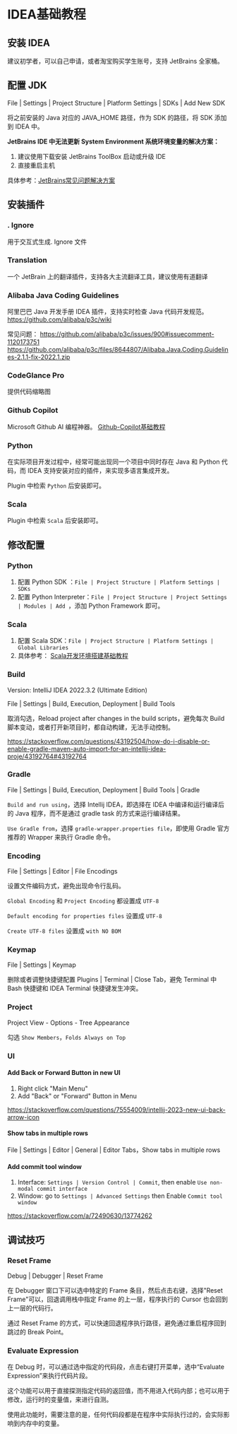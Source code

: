 # IDEA基础教程


## 安装 IDEA

建议初学者，可以自己申请，或者淘宝购买学生账号，支持 JetBrains 全家桶。


## 配置 JDK

File | Settings | Project Structure | Platform Settings | SDKs | Add New SDK

将之前安装的 Java 对应的 JAVA_HOME 路径，作为 SDK 的路径，将 SDK 添加到 IDEA 中。


**JetBrains IDE 中无法更新 System Environment 系统环境变量的解决方案：**
1. 建议使用下载安装 JetBrains ToolBox 启动或升级 IDE
2. 直接重启主机

具体参考：[JetBrains常见问题解决方案](work/tools/JetBrains/JetBrains常见问题解决方案.md)


## 安装插件

### . Ignore

用于交互式生成. Ignore 文件

### Translation

一个 JetBrain 上的翻译插件，支持各大主流翻译工具，建议使用有道翻译

### Alibaba Java Coding Guidelines

阿里巴巴 Java 开发手册 IDEA 插件，支持实时检查 Java 代码开发规范。
https://github.com/alibaba/p3c/wiki

常见问题：
https://github.com/alibaba/p3c/issues/900#issuecomment-1120173751
https://github.com/alibaba/p3c/files/8644807/Alibaba.Java.Coding.Guidelines-2.1.1-fix-2022.1.zip


### CodeGlance Pro

提供代码缩略图

### Github Copilot

Microsoft Github AI 编程神器。
[Github-Copilot基础教程](work/tools/AI/Github-Copilot基础教程.md)

### Python

在实际项目开发过程中，经常可能出现同一个项目中同时存在 Java 和 Python 代码，而 IDEA 支持安装对应的插件，来实现多语言集成开发。

Plugin 中检索 `Python` 后安装即可。
### Scala

Plugin 中检索 `Scala` 后安装即可。

## 修改配置

### Python

1. 配置 Python SDK ：`File | Project Structure | Platform Settings | SDKs`
2. 配置 Python Interpreter：`File | Project Structure | Project Settings | Modules | Add `，添加 Python Framework 即可。

### Scala

1. 配置 Scala SDK：`File | Project Structure | Platform Settings | Global Libraries`
2. 具体参考： [Scala开发环境搭建基础教程](work/programming/Scala/Scala开发环境搭建基础教程.md)

### Build

Version: IntelliJ IDEA 2022.3.2 (Ultimate Edition)

File | Settings | Build, Execution, Deployment | Build Tools

取消勾选，Reload project after changes in the build scripts，避免每次 Build 脚本变动，或者打开新项目时，都自动构建，无法手动控制。

https://stackoverflow.com/questions/43192504/how-do-i-disable-or-enable-gradle-maven-auto-import-for-an-intellij-idea-proje/43192764#43192764

### Gradle

File | Settings | Build, Execution, Deployment | Build Tools | Gradle

`Build and run using`，选择 Intellij IDEA，即选择在 IDEA 中编译和运行编译后的 Java 程序，而不是通过 gradle task 的方式来运行编译结果。

`Use Gradle from`，选择 `gradle-wrapper.properties file`，即使用 Gradle 官方推荐的 Wrapper 来执行 Gradle 命令。


### Encoding

File | Settings | Editor | File Encodings

设置文件编码方式，避免出现命令行乱码。

`Global Encoding` 和 `Project Encoding` 都设置成 `UTF-8`

`Default encoding for properties files` 设置成 `UTF-8`

`Create UTF-8 files` 设置成 `with NO BOM`


### Keymap

File | Settings | Keymap

删除或者调整快捷键配置 Plugins | Terminal | Close Tab，避免 Terminal 中 Bash 快捷键和 IDEA Terminal 快捷键发生冲突。


### Project

Project View - Options - Tree Appearance

勾选 `Show Members`，`Folds Always on Top`

### UI

#### Add Back or Forward Button in new UI

1. Right click "Main Menu"
2. Add "Back" or "Forward"  Button in Menu

https://stackoverflow.com/questions/75554009/intellij-2023-new-ui-back-arrow-icon

#### Show tabs in multiple rows

File | Settings | Editor | General | Editor Tabs，Show tabs in multiple rows


#### Add commit tool window

1. Interface: `Settings | Version Control | Commit`, then enable `Use non-modal commit interface`
2. Window: go to `Settings | Advanced Settings` then Enable `Commit tool window`

https://stackoverflow.com/a/72490630/13774262

## 调试技巧

### Reset Frame

Debug | Debugger | Reset Frame

在 Debugger 窗口下可以选中特定的 Frame 条目，然后点击右键，选择"Reset Frame"可以，回退调用栈中指定 Frame 的上一层，程序执行的 Cursor 也会回到上一层的代码行。

通过 Reset Frame 的方式，可以快速回退程序执行路径，避免通过重启程序回到跳过的 Break Point。


### Evaluate Expression

在 Debug 时，可以通过选中指定的代码段，点击右键打开菜单，选中“Evaluate Expression”来执行代码片段。

这个功能可以用于直接探测指定代码的返回值，而不用进入代码内部；也可以用于修改，运行时的变量值，来进行自测。

使用此功能时，需要注意的是，任何代码段都是在程序中实际执行过的，会实际影响到内存中的变量。
